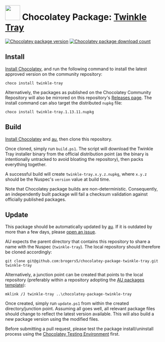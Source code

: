# <img src="https://cdn.jsdelivr.net/gh/brogers5/chocolatey-package-twinkle-tray@800782d6afb5b6ab2e4dcefdb879bea194f0fef8/twinkle-tray.png" width="48" height="48"/> Chocolatey Package: [Twinkle Tray](https://community.chocolatey.org/packages/twinkle-tray/)
[![Chocolatey package version](https://img.shields.io/chocolatey/v/twinkle-tray.svg)](https://community.chocolatey.org/packages/twinkle-tray/)
[![Chocolatey package download count](https://img.shields.io/chocolatey/dt/twinkle-tray.svg)](https://community.chocolatey.org/packages/twinkle-tray/)

## Install

[Install Chocolatey](https://chocolatey.org/install), and run the following command to install the latest approved version on the community repository:

```shell
choco install twinkle-tray
```

Alternatively, the packages as published on the Chocolatey Community Repository will also be mirrored on this repository's [Releases page](https://github.com/brogers5/chocolatey-package-twinkle-tray/releases). The install command can also target the distributed `nupkg` file:

```shell
choco install twinkle-tray.1.13.11.nupkg
```

## Build

[Install Chocolatey](https://chocolatey.org/install) and [au](https://community.chocolatey.org/packages/au), then clone this repository.

Once cloned, simply run `build.ps1`. The script will download the Twinkle Tray installer binary from the official distribution point (as the binary is intentionally untracked to avoid bloating the repository), then packs everything together.

A successful build will create `twinkle-tray.x.y.z.nupkg`, where `x.y.z` should be the Nuspec's `version` value at build time.

Note that Chocolatey package builds are non-deterministic. Consequently, an independently built package will fail a checksum validation against officially published packages.

## Update

This package should be automatically updated by [au](https://github.com/majkinetor/au). If it is outdated by more than a few days, please [open an issue](https://github.com/brogers5/chocolatey-package-twinkle-tray/issues).

AU expects the parent directory that contains this repository to share a name with the Nuspec (`twinkle-tray`). The local repository should therefore be cloned accordingly:

```shell
git clone git@github.com:brogers5/chocolatey-package-twinkle-tray.git twinkle-tray
```

Alternatively, a junction point can be created that points to the local repository (preferably within a repository adopting the [AU packages template](https://github.com/majkinetor/au-packages-template)):

```shell
mklink /J twinkle-tray ..\chocolatey-package-twinkle-tray
```

Once created, simply run `update.ps1` from within the created directory/junction point. Assuming all goes well, all relevant package files should change to reflect the latest version available. This will also build a new package version using the modified files.

Before submitting a pull request, please test the package install/uninstall process using the [Chocolatey Testing Environment](https://github.com/chocolatey-community/chocolatey-test-environment) first.
